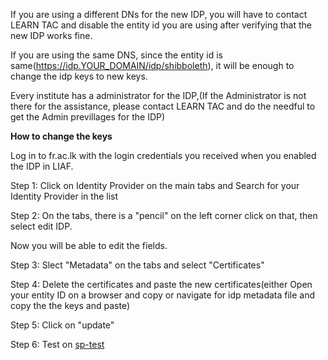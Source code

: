 If you are using a different DNs for the new IDP, you will have to contact LEARN TAC and disable the entity id you are using after verifying that the new IDP works fine.

If you are using the same DNS, since the entity id is same(https://idp.YOUR_DOMAIN/idp/shibboleth), it will be enough to change the idp keys to new keys.

Every institute has a administrator for the IDP,(If the Administrator is not there for the assistance, please contact LEARN TAC and do the needful to get the Admin previllages for the IDP)

**How to change the keys**

Log in to fr.ac.lk with the login credentials you received when you enabled the IDP in LIAF. 

Step 1:
Click on Identity Provider on the main tabs and Search for your Identity Provider in the list

Step 2:
On the tabs, there is a "pencil" on the left corner click on that, then select edit IDP.

Now you will be able to edit the fields.

Step 3:
Slect "Metadata" on the tabs and select "Certificates"

Step 4:
Delete the certificates and paste the new certificates(either Open your entity ID on a browser and copy or navigate for idp metadata file and copy the the keys and paste)

Step 5:
Click on "update"

Step 6:
Test on [sp-test](https://sp-test.liaf.ac.lk)

